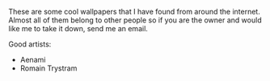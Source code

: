 These are some cool wallpapers that I have found from around the internet.
Almost all of them belong to other people so if you are the owner and would like
me to take it down, send me an email. 


Good artists: 
- Aenami
- Romain Trystram

